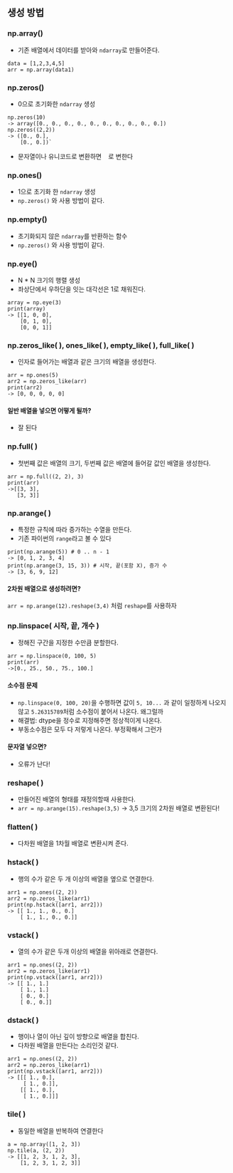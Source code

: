 ## 생성 방법
### **np.array()**  
- 기존 배열에서 데이터를 받아와 `ndarray`로 만들어준다. 
```
data = [1,2,3,4,5] 
arr = np.array(data1) 
```
### **np.zeros()**  
- 0으로 초기화한 `ndarray` 생성  
```
np.zeros(10)  
-> array([0., 0., 0., 0., 0., 0., 0., 0., 0., 0.])
np.zeros((2,2))  
-> ([0., 0.],  
    [0., 0.])`  
```
- 문자열이나 유니코드로 변환하면 ` ` 로 변한다
### **np.ones()**  
- 1으로 초기화 한 `ndarray` 생성
- `np.zeros()` 와 사용 방법이 같다.
### **np.empty()**
  - 초기화되지 않은 `ndarray`를 반환하는 함수
  - `np.zeros()` 와 사용 방법이 같다.
### **np.eye()**
- N * N 크기의 행렬 생성
- 좌상단에서 우하단을 잇는 대각선은 1로 채워진다.
```
array = np.eye(3)
print(array)
-> [[1, 0, 0],
    [0, 1, 0],
    [0, 0, 1]]
```
### np.zeros_like( ), ones_like( ), empty_like( ), full_like( )
- 인자로 들어가는 배열과 같은 크기의 배열을 생성한다.
```
arr = np.ones(5)
arr2 = np.zeros_like(arr)
print(arr2)
-> [0, 0, 0, 0, 0]
```
#### 일반 배열을 넣으면 어떻게 될까?
- 잘 된다
### np.full( )
- 첫번째 값은 배열의 크기, 두번째 값은 배열에 들어갈 값인 배열을 생성한다.
```
arr = np.full((2, 2), 3)
print(arr)
->[[3, 3],
   [3, 3]]
``` 
### np.arange( )
- 특정한 규칙에 따라 증가하는 수열을 만든다.
- 기존 파이썬의 `range`라고 볼 수 있다
```
print(np.arange(5)) # 0 .. n - 1
-> [0, 1, 2, 3, 4]
print(np.arange(3, 15, 3)) # 시작, 끝(포함 X), 증가 수
-> [3, 6, 9, 12]
```
#### 2차원 배열으로 생성하려면?
`arr = np.arange(12).reshape(3,4)` 처럼 `reshape`를 사용하자

### np.linspace( 시작, 끝, 개수 )
- 정해진 구간을 지정한 수만큼 분할한다.
```
arr = np.linspace(0, 100, 5)
print(arr)
->[0., 25., 50., 75., 100.]
```
#### 소수점 문제
- `np.linspace(0, 100, 20)`을 수행하면 값이 `5, 10...` 과 같이 일정하게 나오지 않고 `5.26315789`처럼 소수점이 붙어서 나온다. 왜그럴까
- 해결법: dtype을 정수로 지정해주면 정상적이게 나온다.
- 부동소수점은 모두 다 저렇게 나온다. 부정확해서 그런가
#### 문자열 넣으면?
- 오류가 난다!

### reshape( ) 
- 만들어진 배열의 형태를 재정의할때 사용한다.
- `arr = np.arange(15).reshape(3,5)` -> 3,5 크기의 2차원 배열로 변환된다!

### flatten( )
- 다차원 배열을 1차월 배열로 변환시켜 준다.

### hstack( )
- 행의 수가 같은 두 개 이상의 배열을 옆으로 연결한다.
```
arr1 = np.ones((2, 2))
arr2 = np.zeros_like(arr1)
print(np.hstack([arr1, arr2]))
-> [[ 1., 1., 0., 0.]
    [ 1., 1., 0., 0.]]
```

### vstack( )
- 열의 수가 같은 두개 이상의 배열을 위아래로 연결한다.
```
arr1 = np.ones((2, 2))
arr2 = np.zeros_like(arr1)
print(np.vstack([arr1, arr2]))
-> [[ 1., 1.]
    [ 1., 1.]
    [ 0., 0.]
    [ 0., 0.]]
```

### dstack( )
- 행이나 열이 아닌 깊이 방향으로 배열을 합친다.
- 다차원 배열을 만든다는 소리인것 같다.
```
arr1 = np.ones((2, 2))
arr2 = np.zeros_like(arr1)
print(np.vstack([arr1, arr2]))
-> [[[ 1., 0.],
     [ 1., 0.]],
    [[ 1., 0.],
     [ 1., 0.]]]
```

### tile( )
- 동일한 배열을 반복하여 연결한다
```
a = np.array([1, 2, 3])
np.tile(a, (2, 2))
-> [[1, 2, 3, 1, 2, 3],
    [1, 2, 3, 1, 2, 3]]
```